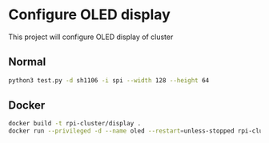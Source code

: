 # Configure OLED display

This project will configure OLED display of cluster

## Normal

```bash
python3 test.py -d sh1106 -i spi --width 128 --height 64
```

## Docker

```bash
docker build -t rpi-cluster/display .
docker run --privileged -d --name oled --restart=unless-stopped rpi-cluster/display:latest
```
